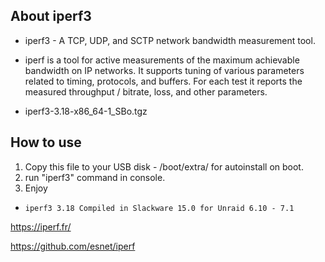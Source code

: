 ## About iperf3

- iperf3 - A TCP, UDP, and SCTP network bandwidth measurement tool.

- iperf is a tool for active measurements of the maximum achievable bandwidth on IP networks. It supports tuning of various parameters related to timing, protocols, and buffers. For each test it reports the measured throughput / bitrate, loss, and other parameters.

- iperf3-3.18-x86_64-1_SBo.tgz

## How to use

1. Copy this file to your USB disk - /boot/extra/ for autoinstall on boot.
2. run "iperf3" command in console.
3. Enjoy 

- `iperf3 3.18 Compiled in Slackware 15.0 for Unraid 6.10 - 7.1`

https://iperf.fr/

https://github.com/esnet/iperf


